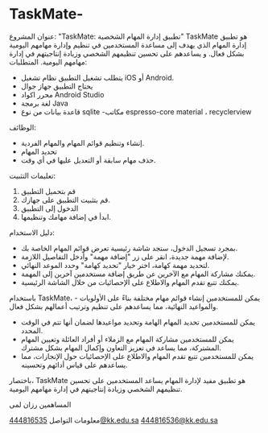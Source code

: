 # TaskMate-
عنوان المشروع: "TaskMate: تطبيق إدارة المهام الشخصية"
TaskMate هو تطبيق إدارة المهام الذي يهدف إلى مساعدة المستخدمين في تنظيم وإدارة مهامهم اليومية بشكل فعال. 
و يساعدهم  على تحسين تنظيمهم الشخصي وزيادة إنتاجيتهم في إدارة مهامهم اليومية.
المتطلبات:
- يتطلب تشغيل التطبيق نظام تشغيل iOS أو Android.
- يحتاج التطبيق جهاز جوال
- محرر  اكواد Android Studio 
- لغة برمجة Java 
- قاعدة بيانات من نوع sqlite
-مكاتب espresso-core material ، recyclerview

الوظائف:
- إنشاء وتنظيم قوائم المهام والمهام الفردية.
- تحديد المهام 
- حذف مهام سابقة أو التعديل عليها في أي وقت. 

تعليمات التثبيت:
1. قم بتحميل التطبيق 
2. قم بتثبيت التطبيق على جهازك.
3. الدخول إلى التطبيق 
4. ابدأ في إضافة مهامك وتنظيمها.

دليل الاستخدام:
- بمجرد تسجيل الدخول، ستجد شاشة رئيسية تعرض قوائم المهام الخاصة بك.
- لإضافة مهمة جديدة، انقر على زر "إضافة مهمة" وأدخل التفاصيل اللازمة.
- لتحديد مهمة كهامة، اختر خيار "تحديد كهامة" وحدد الموعد النهائي.
- يمكنك مشاركة المهام مع الآخرين عن طريق إضافة مستخدمين آخرين إلى المهمة.
- يمكنك تتبع تقدم المهام والاطلاع على الإحصائيات من خلال الشاشة الرئيسية.

باستخدام TaskMate، - يمكن للمستخدمين إنشاء قوائم مهام مختلفة بناءً على الأولويات والمواعيد النهائية، مما يساعدهم على تنظيم وترتيب أعمالهم بشكل فعال.
- يمكن للمستخدمين تحديد المهام الهامة وتحديد مواعيدها لضمان أنها تتم في الوقت المحدد.
- يمكن للمستخدمين مشاركة المهام مع الزملاء أو أفراد العائلة وتعيين المهام المشتركة، مما يساعد في تعزيز التعاون وإكمال المهام بشكل مشترك.
- يمكن للمستخدمين تتبع تقدم المهام والاطلاع على الإحصائيات حول الإنجازات، مما يساعدهم على قياس أدائهم وتحسينه.

باختصار، TaskMate هو تطبيق مفيد لإدارة المهام يساعد المستخدمين على تحسين تنظيمهم الشخصي وزيادة إنتاجيتهم في إدارة مهامهم اليومية.



المساهمين
رزان
لمى

معلومات التواصل
444816535@kk.edu.sa
444816536@kk.edu.sa



